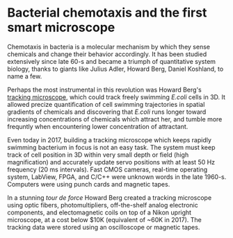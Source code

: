 # Bacterial chemotaxis and the first smart microscope
Chemotaxis in bacteria is a molecular mechanism by which they sense chemicals and change their behavior accordingly.
It has been studied extensively since late 60-s and became a triumph of quantitative system biology, 
thanks to giants like Julius Adler, Howard Berg, Daniel Koshland, to name a few. 

Perhaps the most instrumental in this revolution was Howard Berg's [tracking microscope](pdf/1971Berg.pdf "Berg HC. How to track bacteria. Rev Sci Instrum. 1971, PDF."), 
which could track freely swimming *E.coli* cells in 3D. It allowed precize quantification of cell swimming trajectories 
in spatial gradients of chemicals and discovering that *E.coli* runs longer toward increasing concentrations of chemicals which attract her,
and tumble more frequntly when encountering lower concentration of attractant.

Even today in 2017, building a tracking microscope which keeps rapidly swimming bacterium in focus is not an easy task. 
The system must keep track of cell position in 3D within very small depth or field (high magnification) and accurately update servo positions with at least 50 Hz frequency (20 ms intervals). Fast CMOS cameras, real-time operating system, LabView, FPGA, and C/C++ were
unknown words in the late 1960-s. Computers were using punch cards and magnetic tapes. 

In a stunning *tour de force* Howard Berg created a
tracking microscope using optic fibers, photomultipliers, off-the-shelf analog electronic components, 
and electomagnetic coils on top of a Nikon upright microscope, at a cost below $10K (equivalent of ~60K in 2017). 
The tracking data were stored using an oscilloscope or magnetic tapes.

